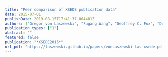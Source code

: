 ```yaml
---
title: "Peer comparison of XSEDE publication data"
date: 2015-07-01
publishDate: 2019-08-15T17:41:37.004481Z
authors: ["Gregor von Laszewski", "Fugang Wang", "Geoffrey C. Fox", "David L. Hart", "Thomas R. Furlani", "Robert L. DeLeon", "Steven M. Gallo"]
publication_types: ["1"]
abstract: ""
featured: false
publication: "*XSEDE2015*"
url_pdf: "https://laszewski.github.io/papers/vonLaszewski-tas-xsede.pdf"
---
```



